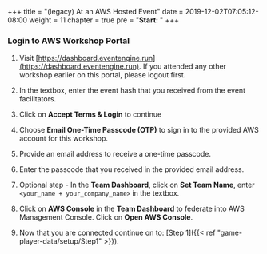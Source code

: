 +++
title = "(legacy) At an AWS Hosted Event"
date = 2019-12-02T07:05:12-08:00
weight = 11
chapter = true
pre = "<b>Start: </b>"
+++


### Login to AWS Workshop Portal


1. Visit [https://dashboard.eventengine.run](https://dashboard.eventengine.run). If you attended any other workshop earlier on this portal, please logout first.

2. In the textbox, enter the event hash that you received from the event facilitators. 

3. Click on **Accept Terms & Login** to continue

4. Choose **Email One-Time Passcode (OTP)** to sign in to the provided AWS account for this workshop. 

5. Provide an email address to receive a one-time passcode.

6. Enter the passcode that you received in the provided email address.

7. Optional step - In the **Team Dashboard**, click on **Set Team Name**, enter `<your_name + your_company_name>` in the textbox.

8. Click on **AWS Console** in the **Team Dashboard** to federate into AWS Management Console. Click on **Open AWS Console**.

9. Now that you are connected continue on to: [Step 1]({{< ref "game-player-data/setup/Step1" >}}).
